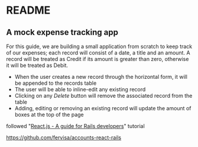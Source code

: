# README

## A mock expense tracking app

For this guide, we are building a small application from scratch to keep track of our expenses; each record will consist of a date, a title and an amount. A record will be treated as Credit if its amount is greater than zero, otherwise it will be treated as Debit. 

+ When the user creates a new record through the horizontal form, it will be appended to the records table
+ The user will be able to inline-edit any existing record
+ Clicking on any *Delete* button will remove the associated record from the table
+ Adding, editing or removing an existing record will update the amount of boxes at the top of the page

followed "[React.js - A guide for Rails developers](https://www.airpair.com/reactjs/posts/reactjs-a-guide-for-rails-developers)" tutorial

https://github.com/fervisa/accounts-react-rails
